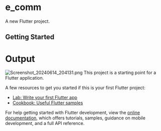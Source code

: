 # e_comm

A new Flutter project.

## Getting Started
# Output

![Screenshot_20240614_204131.png](..%2F..%2F..%2FUsers%2Fzoro%2FDesktop%2FScreenshot_20240614_204131.png)
This project is a starting point for a Flutter application.

A few resources to get you started if this is your first Flutter project:

- [Lab: Write your first Flutter app](https://docs.flutter.dev/get-started/codelab)
- [Cookbook: Useful Flutter samples](https://docs.flutter.dev/cookbook)

For help getting started with Flutter development, view the
[online documentation](https://docs.flutter.dev/), which offers tutorials,
samples, guidance on mobile development, and a full API reference.
